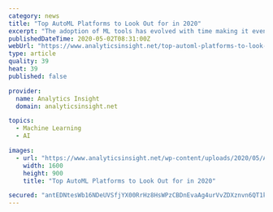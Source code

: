 ```yaml
---
category: news
title: "Top AutoML Platforms to Look Out for in 2020"
excerpt: "The adoption of ML tools has evolved with time making it even easier to use today. Using AutoML tools, gathering data and turning it into actionable insights has become much convenient. People with even less knowledge of data science and machine learning can work with these automated tools."
publishedDateTime: 2020-05-02T08:31:00Z
webUrl: "https://www.analyticsinsight.net/top-automl-platforms-to-look-out-for-in-2020/"
type: article
quality: 39
heat: 39
published: false

provider:
  name: Analytics Insight
  domain: analyticsinsight.net

topics:
  - Machine Learning
  - AI

images:
  - url: "https://www.analyticsinsight.net/wp-content/uploads/2020/05/AutoML.jpg"
    width: 1600
    height: 900
    title: "Top AutoML Platforms to Look Out for in 2020"

secured: "antEDNtesWb16NDeUVSfjYX00RrHz8HsWPzCBDnEvaAg4urVvZDXznvn6QT1keYwOD3kycT2FQief98rgg9PeQEzdu2R9IhwyHLO1+gnJNUS+VbL/pd/w/K5G0PYrybAiBPfcNcrNZ55m3kGKfnPFgqm/HuoLjbupnFtsiY0p1tg4572uzZvn09iH6kmNKowrL4eFkpv2A/eUZw/bukIqETNaXLJKE5vCSncPnRfIB2kJtLheoqfRL5BhOW1gWscFayfIDNNWS4T0akpd2wCFerrs56Pyi59iaiP57E2TS9XwLx4nV9TtAuliYoXbB3fIZkHVPqBWztHD1XqYVP8qFH3wtK0o2FiktswEEg+0a9PgNdxDASf9M4TNFpS3QNI/xOJ4xZRHKpvZzIqRaFIW5Pbhwt5ssOPBLTUBB03Tx2XqsyJEmzdztYsXrUl9rHjcNdKSWt6cvQNc3oVbiVYPyvdoUpXpTrOWF5W/jvLIsY=;QZ1VcTkkljzXfP2/R+PxEQ=="
---
```


